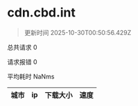 
  # cdn.cbd.int

  > 更新时间 2025-10-30T00:50:56.429Z
  
  总共请求 0

  请求报错 0

  平均耗时 NaNms

|城市|ip|下载大小|速度|
|-----|----------|---|---|

  